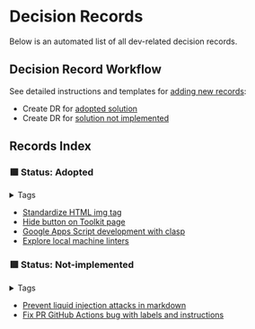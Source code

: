 # Decision Records

Below is an automated list of all dev-related decision records.

## Decision Record Workflow

See detailed instructions and templates for [adding new records](add-new-record.md):

- Create DR for [adopted solution](add-new-record.md#adopted)
- Create DR for [solution not implemented](add-new-record.md#not-implemented)

## Records Index

### :green_square: Status: Adopted

<!-- TAGS='role: dev', 'adopted' BEGIN -->
<details class="md-tag-details"><summary class="md-tag-summary">Tags</summary>
<p><a href="/website-wiki/tags/#role-dev" class="md-tag">role: dev</a> <a href="/website-wiki/tags/#adopted" class="md-tag">adopted</a></p></details>

- [Standardize HTML img tag](../../decision-records/adopted/standardize-html-img-tag.md)
- [Hide button on Toolkit page](../../decision-records/adopted/hide-button-on-toolkit-page.md)
- [Google Apps Script development with clasp](../../decision-records/adopted/google-apps-script-development-with-clasp.md)
- [Explore local machine linters](../../decision-records/adopted/explore-local-machine-linters.md)
<!-- TAGS END -->

### :red_square: Status: Not-implemented

<!-- TAGS='not implemented', 'role: dev' BEGIN -->
<details class="md-tag-details"><summary class="md-tag-summary">Tags</summary>
<p><a href="/website-wiki/tags/#not-implemented" class="md-tag">not implemented</a> <a href="/website-wiki/tags/#role-dev" class="md-tag">role: dev</a></p></details>

- [Prevent liquid injection attacks in markdown](../../decision-records/not-implemented/prevent-liquid-injection-attacks-in-markdown.md)
- [Fix PR GitHub Actions bug with labels and instructions](../../decision-records/not-implemented/fix-pr-github-actions-bug-with-labels-and-instructions.md)
<!-- TAGS END -->
